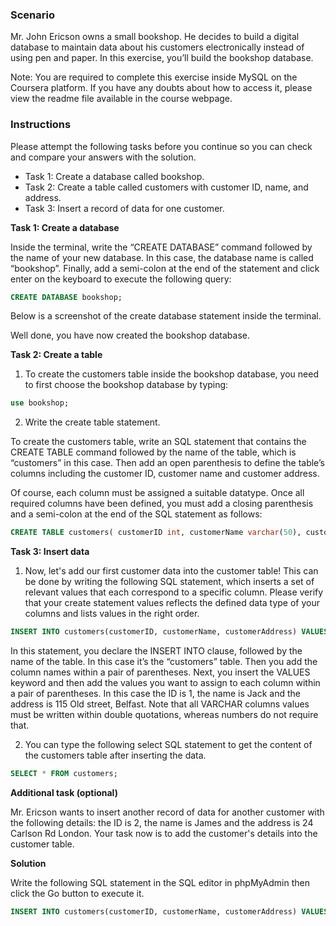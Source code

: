 ### Scenario

Mr. John Ericson owns a small bookshop. He decides to build a digital database to maintain data about his customers electronically instead of using pen and paper. In this exercise, you’ll build the bookshop database.

Note: You are required to complete this exercise inside MySQL on the Coursera platform. If you have any doubts about how to access it, please view the readme file available in the course webpage.

### Instructions

Please attempt the following tasks before you continue so you can check and compare your answers with the solution.

- Task 1: Create a database called bookshop.
- Task 2: Create a table called customers with customer ID, name, and address.
- Task 3: Insert a record of data for one customer.

**Task 1: Create a database**

Inside the terminal, write the “CREATE DATABASE” command followed by the name of your new database. In this case, the database name is called “bookshop”. Finally, add a semi-colon at the end of the statement and click enter on the keyboard to execute the following query:

```sql
CREATE DATABASE bookshop;
```

Below is a screenshot of the create database statement inside the terminal.

Well done, you have now created the bookshop database.

**Task 2: Create a table**

1. To create the customers table inside the bookshop database, you need to first choose the bookshop database by typing:

```sql
use bookshop;
```

2. Write the create table statement.

To create the customers table, write an SQL statement that contains the CREATE TABLE command followed by the name of the table, which is “customers” in this case. Then add an open parenthesis to define the table’s columns including the customer ID, customer name and customer address.

Of course, each column must be assigned a suitable datatype. Once all required columns have been defined, you must add a closing parenthesis and a semi-colon at the end of the SQL statement as follows:

```sql
CREATE TABLE customers( customerID int, customerName varchar(50), customerAddress varchar(255));
```

**Task 3: Insert data**

1. Now, let's add our first customer data into the customer table! This can be done by writing the following SQL statement, which inserts a set of relevant values that each correspond to a specific column. Please verify that your create statement values reflects the defined data type of your columns and lists values in the right order.

```sql
INSERT INTO customers(customerID, customerName, customerAddress) VALUES (1, "Jack", "115 Old street Belfast");
```

In this statement, you declare the INSERT INTO clause, followed by the name of the table. In this case it’s the “customers” table. Then you add the column names within a pair of parentheses. Next, you insert the VALUES keyword and then add the values you want to assign to each column within a pair of parentheses. In this case the ID is 1, the name is Jack and the address is 115 Old street, Belfast. Note that all VARCHAR columns values must be written within double quotations, whereas numbers do not require that.

2. You can type the following select SQL statement to get the content of the customers table after inserting the data.

```sql
SELECT * FROM customers;
```

**Additional task (optional)**

Mr. Ericson wants to insert another record of data for another customer with the following details: the ID is 2, the name is James and the address is 24 Carlson Rd London. Your task now is to add the customer's details into the customer table.

**Solution**

Write the following SQL statement in the SQL editor in phpMyAdmin then click the Go button to execute it.

```sql
INSERT INTO customers(customerID, customerName, customerAddress) VALUES (2, "James", "24 Carlson Rd London")
```

